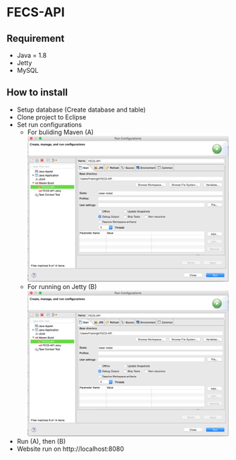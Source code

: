# FECS-API

##  Requirement
- Java = 1.8
- Jetty
- MySQL

## How to install
- Setup database (Create database and table)
- Clone project to Eclipse
- Set run configurations
  - For buliding Maven (A) ![alt text](/images/run_configuration_mvn.png)
  - For running on Jetty (B) ![alt text](/images/run_configuration_mvn.png)
- Run (A), then (B)
- Website run on http://localhost:8080
